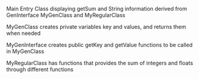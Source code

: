 Main Entry Class displaying getSum and String information derived from GenInterface
MyGenClass and MyRegularClass

MyGenClass creates private variables key and values, and returns them when needed

MyGenInterface creates public getKey and getValue functions to be called in MyGenClass

MyRegularClass has functions that provides the sum of integers and floats through different 
functions

